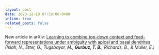 ```yaml
---
layout: post
date: 2023-12-10 07:59:00-0400
inline: true
related_posts: false
---
```


New article in arXiv: [Learning to combine top-down context and feed-forward representations under ambiguity with apical and basal dendrites](https://arxiv.org/abs/2312.05484) *(Islah, N., Etter, G., Tugsbayar, M., **Gurbuz, T. B.**, Richards, B., & Muller, E.)*
